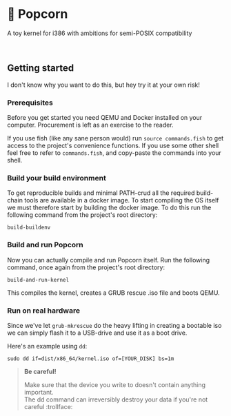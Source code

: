 # 🍿 Popcorn

A toy kernel for i386 with ambitions for semi-POSIX compatibility

<br/>


## Getting started

I don't know why you want to do this, but hey try it at your own risk!

### Prerequisites

Before you get started you need QEMU and Docker installed on your computer. Procurement is left as an exercise to the reader.

If you use fish (like any sane person would) run `source commands.fish` to get access to the project's convenience functions.
If you use some other shell feel free to refer to `commands.fish`, and copy-paste the commands into your shell.

### Build your build environment

To get reproducible builds and minimal PATH-crud all the required build-chain tools are available in a docker image. To start
compiling the OS itself we must therefore start by building the docker image. To do this run the following command from the
project's root directory:

```
build-buildenv
```

### Build and run Popcorn

Now you can actually compile and run Popcorn itself. Run the following command, once again from the project's root directory:

```
build-and-run-kernel
```

This compiles the kernel, creates a GRUB rescue .iso file and boots QEMU.


### Run on real hardware

Since we've let `grub-mkrescue` do the heavy lifting in creating a bootable iso we can simply flash it to a USB-drive
and use it as a boot drive.

Here's an example using `dd`:

```
sudo dd if=dist/x86_64/kernel.iso of=[YOUR_DISK] bs=1m
```

> **Be careful!**
>
> Make sure that the device you write to doesn't contain anything important.
> <br/> The dd command can irreversibly destroy your data if you're not careful :trollface:
